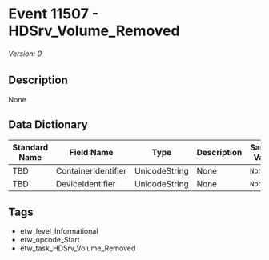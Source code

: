 # Event 11507 - HDSrv_Volume_Removed
###### Version: 0

## Description
None

## Data Dictionary
|Standard Name|Field Name|Type|Description|Sample Value|
|---|---|---|---|---|
|TBD|ContainerIdentifier|UnicodeString|None|`None`|
|TBD|DeviceIdentifier|UnicodeString|None|`None`|

## Tags
* etw_level_Informational
* etw_opcode_Start
* etw_task_HDSrv_Volume_Removed